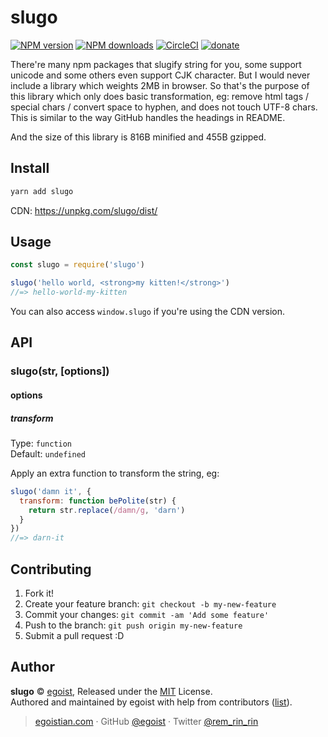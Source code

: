 # slugo

[![NPM version](https://img.shields.io/npm/v/slugo.svg?style=flat)](https://npmjs.com/package/slugo) [![NPM downloads](https://img.shields.io/npm/dm/slugo.svg?style=flat)](https://npmjs.com/package/slugo) [![CircleCI](https://circleci.com/gh/egoist/slugo/tree/master.svg?style=shield)](https://circleci.com/gh/egoist/slugo/tree/master)  [![donate](https://img.shields.io/badge/$-donate-ff69b4.svg?maxAge=2592000&style=flat)](https://github.com/egoist/donate)

There're many npm packages that slugify string for you, some support unicode and some others even support CJK character. But I would never include a library which weights 2MB in browser. So that's the purpose of this library which only does basic transformation, eg: remove html tags / special chars / convert space to hyphen, and does not touch UTF-8 chars. This is similar to the way GitHub handles the headings in README.

And the size of this library is 816B minified and 455B gzipped.

## Install

```bash
yarn add slugo
```

CDN: https://unpkg.com/slugo/dist/

## Usage

```js
const slugo = require('slugo')

slugo('hello world, <strong>my kitten!</strong>')
//=> hello-world-my-kitten
```

You can also access `window.slugo` if you're using the CDN version.

## API

### slugo(str, [options])

#### options

##### transform

Type: `function`<br>
Default: `undefined`

Apply an extra function to transform the string, eg:

```js
slugo('damn it', {
  transform: function bePolite(str) {
    return str.replace(/damn/g, 'darn')
  }
})
//=> darn-it
```

## Contributing

1. Fork it!
2. Create your feature branch: `git checkout -b my-new-feature`
3. Commit your changes: `git commit -am 'Add some feature'`
4. Push to the branch: `git push origin my-new-feature`
5. Submit a pull request :D


## Author

**slugo** © [egoist](https://github.com/egoist), Released under the [MIT](./LICENSE) License.<br>
Authored and maintained by egoist with help from contributors ([list](https://github.com/egoist/slugo/contributors)).

> [egoistian.com](https://egoistian.com) · GitHub [@egoist](https://github.com/egoist) · Twitter [@rem_rin_rin](https://twitter.com/rem_rin_rin)
